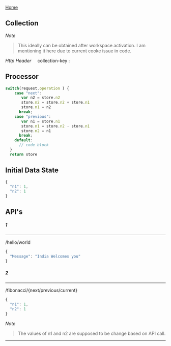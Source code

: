 [Home](index.md)
## Collection

*Note*
> This ideally can be obtained after workspace activation. I am mentioning it here due to current cooke issue in code.

*Http Header* &nbsp; &nbsp;
collection-key : 

## Processor
```javascript
switch(request.operation ) {
    case "next":
       var n2 = store.n2
       store.n2 = store.n2 + store.n1
       store.n1 = n2
      break;
    case "previous":
       var n1 = store.n1
       store.n1 = store.n2 - store.n1
       store.n2 = n1
      break;
    default:
      // code block
  }
  return store
```

## Initial Data State
```javascript
{
  "n1": 1,
  "n2": 1
}
```

## API's

##### 1
---
/hello/world

```javascript
{
  "Message": "India Welcomes you"
}
```
##### 2
---
/fibonacci/{next/previous/current}

```javascript
{
  "n1": 1,
  "n2": 1
}
```

*Note*
> The values of n1 and n2 are supposed to be change based on API call.

---


